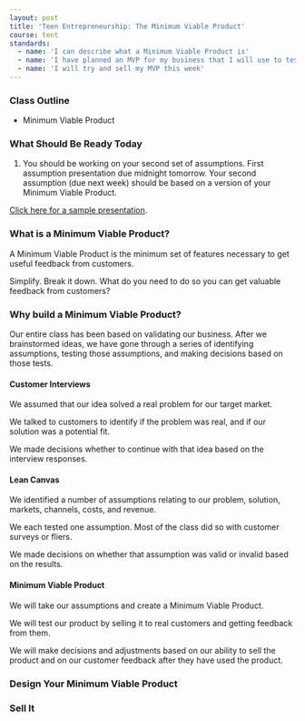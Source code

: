 ```yaml
---
layout: post
title: 'Teen Entrepreneurship: The Minimum Viable Product'
course: tent
standards:
  - name: 'I can describe what a Minimum Viable Product is'
  - name: 'I have planned an MVP for my business that I will use to test assumptions'
  - name: 'I will try and sell my MVP this week'
---
```


### Class Outline

* Minimum Viable Product

### What Should Be Ready Today

1. You should be working on your second set of assumptions. First assumption presentation due midnight tomorrow. Your second assumption (due next week) should be based on a version of your Minimum Viable Product.

[Click here for a sample presentation](https://docs.google.com/presentation/d/11hF-a_kwLMlW03-whRInM-rSOEuWuAyq1JjHT11GVBY/edit?usp=sharing).

### What is a Minimum Viable Product?

A Minimum Viable Product is the minimum set of features necessary to get useful feedback from customers.

Simplify. Break it down. What do you need to do so you can get valuable feedback from customers?

### Why build a Minimum Viable Product?

Our entire class has been based on validating our business. After we brainstormed ideas, we have gone through a series of identifying assumptions, testing those assumptions, and making decisions based on those tests.

#### Customer Interviews

We assumed that our idea solved a real problem for our target market.

We talked to customers to identify if the problem was real, and if our solution was a potential fit.

We made decisions whether to continue with that idea based on the interview responses.

#### Lean Canvas

We identified a number of assumptions relating to our problem, solution, markets, channels, costs, and revenue.

We each tested one assumption. Most of the class did so with customer surveys or fliers.

We made decisions on whether that assumption was valid or invalid based on the results.

#### Minimum Viable Product

We will take our assumptions and create a Minimum Viable Product.

We will test our product by selling it to real customers and getting feedback from them.

We will make decisions and adjustments based on our ability to sell the product and on our customer feedback after they have used the product.

### Design Your Minimum Viable Product



### Sell It